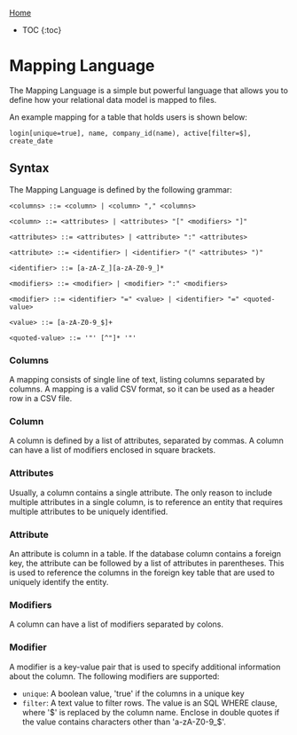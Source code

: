 [Home](.)

* TOC
  {:toc}

# Mapping Language

The Mapping Language is a simple but powerful language that allows you to define how your relational data model is
mapped to files.

An example mapping for a table that holds users is shown below:

```login[unique=true], name, company_id(name), active[filter=$], create_date```

## Syntax

The Mapping Language is defined by the following grammar:

```
<columns> ::= <column> | <column> "," <columns>

<column> ::= <attributes> | <attributes> "[" <modifiers> "]"

<attributes> ::= <attributes> | <attribute> ":" <attributes>

<attribute> ::= <identifier> | <identifier> "(" <attributes> ")"

<identifier> ::= [a-zA-Z_][a-zA-Z0-9_]*

<modifiers> ::= <modifier> | <modifier> ":" <modifiers>

<modifier> ::= <identifier> "=" <value> | <identifier> "=" <quoted-value>

<value> ::= [a-zA-Z0-9_$]+

<quoted-value> ::= '"' [^"]* '"'
```

### Columns

A mapping consists of single line of text, listing columns separated by columns. A mapping is a valid CSV format, so it
can be used as a header row in a CSV file.

### Column

A column is defined by a list of attributes, separated by commas. A column can have a list of modifiers enclosed in
square brackets.

### Attributes

Usually, a column contains a single attribute. The only reason to include multiple attributes in a single column, is to
reference an entity that requires multiple attributes to be uniquely identified.

### Attribute

An attribute is column in a table. If the database column contains a foreign key, the attribute can be followed by a
list of attributes in parentheses. This is used to reference the columns in the foreign key table that are used to
uniquely identify the entity.

### Modifiers

A column can have a list of modifiers separated by colons.

### Modifier

A modifier is a key-value pair that is used to specify additional information about the column. The following modifiers
are supported:
- `unique`: A boolean value, 'true' if the columns in a unique key
- `filter`: A text value to filter rows. The value is an SQL WHERE clause, where '$' is replaced by the column name. Enclose in double quotes if the value contains characters other than 'a-zA-Z0-9_$'.



